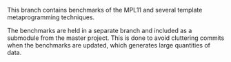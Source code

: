 This branch contains benchmarks of the MPL11 and several template
metaprogramming techniques.

The benchmarks are held in a separate branch and included as a submodule
from the master project. This is done to avoid cluttering commits when the
benchmarks are updated, which generates large quantities of data.
